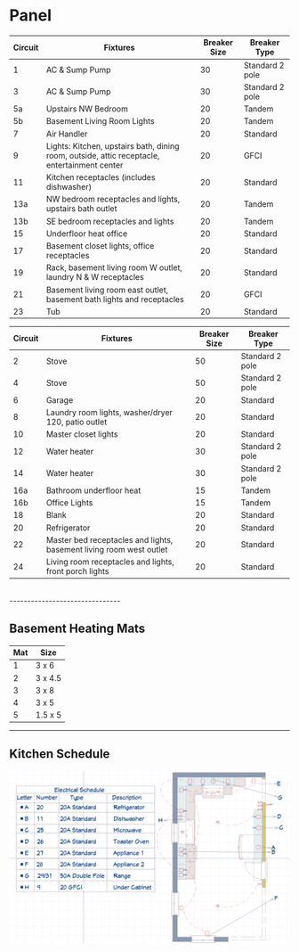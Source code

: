 # Panel


| Circuit | Fixtures | Breaker Size | Breaker Type |
|---------|----------|--------------|--------------|
| 1 | AC & Sump Pump | 30 | Standard 2 pole |
| 3 | AC & Sump Pump | 30 | Standard 2 pole |
| 5a | Upstairs NW Bedroom | 20 | Tandem |
| 5b | Basement Living Room Lights | 20 | Tandem |
| 7 | Air Handler | 20 | Standard |
| 9 | Lights: Kitchen, upstairs bath, dining room, outside, attic receptacle, entertainment center| 20 | GFCI |
| 11 | Kitchen receptacles (includes dishwasher)| 20 | Standard |
| 13a | NW bedroom receptacles and lights, upstairs bath outlet | 20 | Tandem |
| 13b | SE bedroom receptacles and lights | 20 | Tandem |
| 15 | Underfloor heat office | 20 | Standard |
| 17 | Basement closet lights, office receptacles | 20 | Standard |
| 19 | Rack, basement living room W outlet, laundry N & W receptacles | 20 | Standard |
| 21 | Basement living room east outlet, basement bath lights and receptacles | 20 | GFCI |
| 23 | Tub | 20 | Standard |


| Circuit | Fixtures | Breaker Size | Breaker Type |
|---------|----------|--------------|--------------|
| 2 | Stove | 50 | Standard 2 pole |
| 4 | Stove | 50 | Standard 2 pole |
| 6 | Garage | 20 | Standard |
| 8 | Laundry room lights, washer/dryer 120, patio outlet | 20 | Standard |
| 10 |  Master closet lights | 20 | Standard |
| 12 | Water heater | 30 | Standard 2 pole |
| 14 | Water heater | 30 | Standard 2 pole |
| 16a | Bathroom underfloor heat | 15 | Tandem |
| 16b | Office Lights | 15 | Tandem |
| 18 | Blank | 20 | Standard |
| 20 | Refrigerator | 20 | Standard |
| 22 | Master bed receptacles and lights, basement living room west outlet | 20 | Standard |
| 24 | Living room receptacles and lights, front porch lights | 20 | Standard |


<br> -------------------------------
## Basement Heating Mats

| Mat | Size |
|-----|------|
| 1 | 3 x 6 |
| 2 | 3 x 4.5 |
| 3 | 3 x 8 |
| 4 | 3 x 5 |
| 5 | 1.5 x 5 |


------------------------------------
## Kitchen Schedule
![Kitchen 2D floor plan and electrical schedule](/docs/assets/kitchen_electrical.png)
